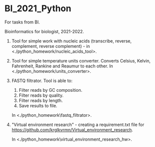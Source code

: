 # BI_2021_Python
For tasks from BI.

Bioinformatics for biologist, 2021-2022.

1. Tool for simple work with nucleic acids (transcribe, reverse, complement, reverse complement) - in <./python_homework/nucleic_acids_tool>.

2. Tool for simple temperature units converter. Сonverts Celsius, Kelvin, Fahrenheit, Rankine and Reaumur to each other. In <./python_homework/units_converter>.

3. FASTQ filtrator. Tool is able to:
    1. Filter reads by GC composition.
    2. Filter reads by quality.
    3. Filter reads by length.
    4. Save results to file.
    
    In <./python_homework\fastq_filtrator>.

4. "Virtual environment research" - creating a requirement.txt file for https://github.com/krglkvrmn/Virtual_environment_research. 

    In <./python_homework\virtual_environment_research_hw>.
